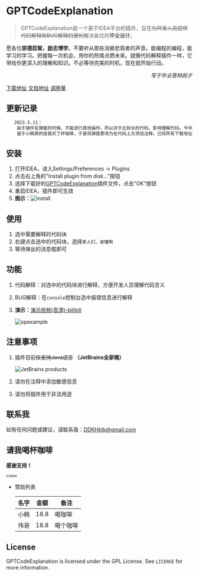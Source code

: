 # GPTCodeExplanation

> GPTCodeExplanation是一个基于IDEA平台的插件，旨在~~为开发人员提供代码解释和BUG解释的便利~~解决各位的**毕业设计**。

愿各位**崇德启智，励志博学**。不要听从那些消极悲观者的声音。能编程的编程，能学习的学习。把握每一次机会，用你的热情点燃未来。就像代码解释插件一样，它带给你更深入的理解和知识。不必等待完美的时机，现在就开始行动。
<p align="right"><em>写于毕业答辩前夕</em></p>

[下载地址](https://docx.redhat.team/v2/GPTCodeExplanation.zip)  [文档地址](https://docx.redhat.team/)  [调用量](https://chart.redhat.team/)

## 更新记录

```bash
   2023.5.11：
	由于插件在弹窗的时候，不能进行其他操作，所以对于比较长的代码，影响理解代码。今中午看到小韩在边截屏边看代码。
	鉴于小韩真的给我买了杯咖啡，于是将弹窗更改为在代码上方添加注释。已将所有下载地址更改为最新。
```

## 安装

1. 打开IDEA，进入Settings/Preferences -> Plugins
2. 点击右上角的"Install plugin from disk..."按钮
3. 选择下载好的[GPTCodeExplanation](https://docx.redhat.team/v2/GPTCodeExplanation.zip)插件文件，点击"OK"按钮
4. 重启IDEA，插件即可生效
5. **图示：**![install](https://s1.ax1x.com/2023/05/10/p9DYIEj.png)

## 使用

1. 选中需要解释的代码块
2. 右键点击选中的代码块，选择`家人们，谁懂啊`
3. 等待弹出的消息框即可

## 功能

1. 代码解释：对选中的代码块进行解释，方便开发人员理解代码含义

2. BUG解释：在`console`控制台选中报错信息进行解释

3. **演示：**[演示视频(高清)-bilibili](https://www.bilibili.com/video/BV1d24y1T7Ee)

   ![opexample](https://docx.redhat.team/opexample.gif)

## 注意事项

1. 插件目前~~仅支持Java语言~~ **（JetBrains全家桶）**

   ![JetBrains products](https://s1.ax1x.com/2023/05/11/p9ryb9S.png)

2. 请勿在注释中添加敏感信息

3. 请勿将插件用于非法用途

## 联系我

如有任何问题或建议，请联系我：[DDKHktk@gmail.com](mailto:DDKHktk@gmail.com)

## 请我喝杯咖啡

**感谢支持！**

<img src="https://docx.redhat.team/denote.png" alt="吨吨吨" style="zoom:50%;" />

- 赞助列表

  | 名字 | 金额 | 备注   |
  | ---- | ---- | ------ |
  | 小韩 | 18.8 | 喝咖啡 |
  | 伟哥 | 18.8 | 喝个咖啡 |

## License

GPTCodeExplanation is licensed under the GPL License. See `LICENSE` for more information.

